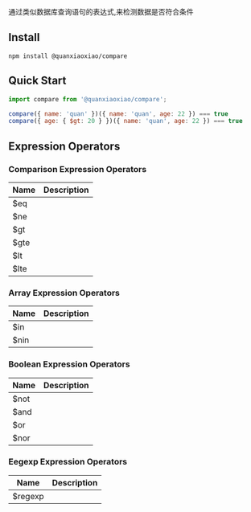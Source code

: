 通过类似数据库查询语句的表达式,来检测数据是否符合条件

## Install

```shell
npm install @quanxiaoxiao/compare
```

## Quick Start

```javascript
import compare from '@quanxiaoxiao/compare';

compare({ name: 'quan' })({ name: 'quan', age: 22 }) === true
compare({ age: { $gt: 20 } })({ name: 'quan', age: 22 }) === true
```

## Expression Operators

### Comparison Expression Operators

| Name | Description |
| --- | --- |
| $eq | |
| $ne | |
| $gt | |
| $gte | |
| $lt | |
| $lte | |

### Array Expression Operators

| Name | Description |
| --- | --- |
| $in | |
| $nin | |

### Boolean Expression Operators

| Name | Description |
| --- | --- |
| $not | |
| $and | |
| $or | |
| $nor | |

### Eegexp Expression Operators

| Name | Description |
| --- | --- |
| $regexp | |

